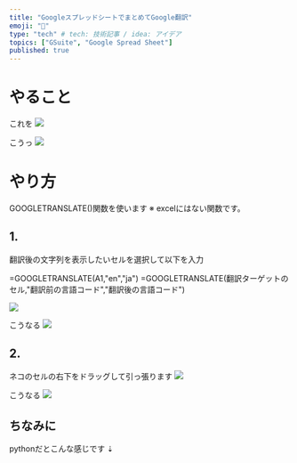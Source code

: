 ```yaml
---
title: "GoogleスプレッドシートでまとめてGoogle翻訳"
emoji: "📝"
type: "tech" # tech: 技術記事 / idea: アイデア
topics: ["GSuite", "Google Spread Sheet"]
published: true
---
```


# やること

これを
![](https://storage.googleapis.com/zenn-user-upload/2uf63k8ussi2w1n79bvljdusyr11)

こうっ
![](https://storage.googleapis.com/zenn-user-upload/xcivcng8sxkce65lfir8p24ha6et)

# やり方
GOOGLETRANSLATE()関数を使います
※ excelにはない関数です。

## 1.

翻訳後の文字列を表示したいセルを選択して以下を入力

=GOOGLETRANSLATE(A1,"en","ja")
=GOOGLETRANSLATE(翻訳ターゲットのセル,"翻訳前の言語コード","翻訳後の言語コード")

![](https://storage.googleapis.com/zenn-user-upload/yrkn1g4k4sfhqn4l9dd6ieiqkbzw)

こうなる
![](https://storage.googleapis.com/zenn-user-upload/keitorwsyen3fho6er35glhljvvk)

## 2.

ネコのセルの右下をドラッグして引っ張ります
![](https://storage.googleapis.com/zenn-user-upload/4js7y57npsmwnmb1xar8jppc2e8a)

こうなる
![](https://storage.googleapis.com/zenn-user-upload/87sf2gxfkxs1zohu5znvseorgauw)

## ちなみに
pythonだとこんな感じです
⇣
